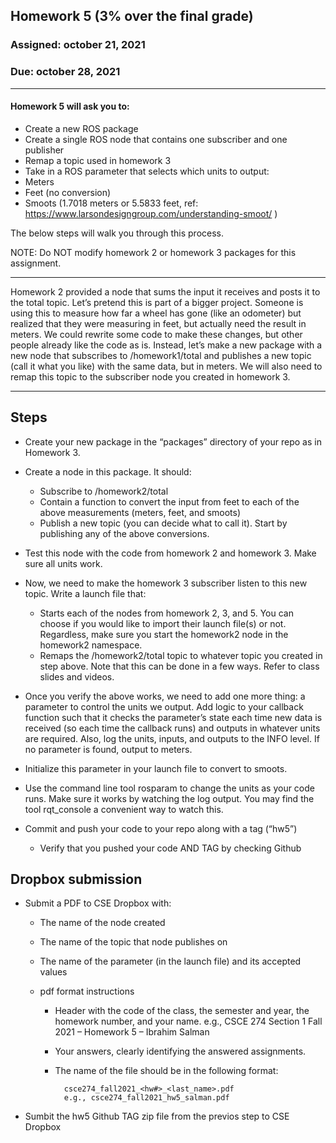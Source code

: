 ## Homework 5 (3% over the final grade) 

### Assigned: october 21, 2021
### Due: october 28, 2021

--------

#### Homework 5 will ask you to:
- Create a new ROS package
- Create a single ROS node that contains one subscriber and one publisher
- Remap a topic used in homework 3
- Take in a ROS parameter that selects which units to output:
- Meters
- Feet (no conversion)
- Smoots (1.7018 meters or 5.5833 feet, ref: https://www.larsondesigngroup.com/understanding-smoot/ )

The below steps will walk you through this process. 

NOTE: Do NOT modify homework 2 or homework 3 packages for this assignment.

________

Homework 2 provided a node that sums the input it receives and posts it to the total topic. Let’s pretend this is part of a bigger project. Someone is using this to measure how far a wheel has gone (like an odometer) but realized that they were measuring in feet, but actually need the result in meters. We could rewrite some code to make these changes, but other people already like the code as is. Instead, let’s make a new package with a new node that subscribes to /homework1/total and publishes a new topic (call it what you like) with the same data, but in meters. We will also need to remap this topic to the subscriber node you created in homework 3.


--------

## Steps

- Create your new package in the “packages” directory of your repo as in Homework 3.


- Create a node in this package. It should:
    - Subscribe to /homework2/total
    - Contain a function to convert the input from feet to each of the above measurements (meters, feet, and smoots)
    - Publish a new topic (you can decide what to call it). Start by publishing any of the above conversions.


- Test this node with the code from homework 2 and homework 3. Make sure all units work.

- Now, we need to make the homework 3 subscriber listen to this new topic. Write a launch file that:
    - Starts each of the nodes from homework 2, 3, and 5. You can choose if you would like to import their launch file(s) or not. Regardless, make sure you start the homework2 node in the homework2 namespace.
    - Remaps the /homework2/total topic to whatever topic you created in step above. Note that this can be done in a few ways. Refer to class slides and videos.

- Once you verify the above works, we need to add one more thing: a parameter to control the units we output. Add logic to your callback function such that it checks the parameter’s state each time new data is received (so each time the callback runs) and outputs in whatever units are required. Also, log the units, inputs, and outputs to the INFO level. If no parameter is found, output to meters.

- Initialize this parameter in your launch file to convert to smoots.

- Use the command line tool rosparam to change the units as your code runs. Make sure it works by watching the log output. You may find the tool rqt_console a convenient way to watch this.

- Commit and push your code to your repo along with a tag (“hw5”)
    - Verify that you pushed your code AND TAG by checking Github


## Dropbox submission

- Submit a PDF to CSE Dropbox with:

    * The name of the node created

    * The name of the topic that node publishes on

    * The name of the parameter (in the launch file) and its accepted values

    * pdf format instructions
        * Header with the code of the class, the semester and year, the homework number, and your name.
          e.g., CSCE 274 Section 1 Fall 2021 – Homework 5 – Ibrahim Salman
          
        * Your answers, clearly identifying the answered assignments.

        * The name of the file should be in the following format:
        
                csce274_fall2021_<hw#>_<last_name>.pdf
                e.g., csce274_fall2021_hw5_salman.pdf

- Sumbit the hw5 Github TAG zip file from the previos step to CSE Dropbox



